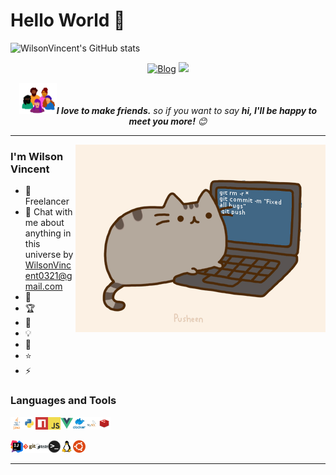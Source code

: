 # Hello World 👋

![WilsonVincent's GitHub stats](https://github-readme-stats.vercel.app/api?username=WilsonVincent&count_private=false&show_icons=true&theme=great-gatsby)

<p align="center">
	<a href="https://wilsonvincent.github.io"><img src="https://img.shields.io/badge/blog%20pageview-brightgreen" alt="Blog"></a>
	<a href="mailto:wilsonvincent0321@gmail.com"><img src="https://img.shields.io/badge/-wilsonvincent0321@gmail.com-c14438?style=flat-square&logo=Gmail&logoColor=white&link=mailto:wilsonvincent0321@gmail.com"></a>
</p>

<p align="center">
  <img src="README.assets/giphy.gif" width="60"><em><b>I love to make friends.</b> so if you want to say <b>hi, I'll be happy to meet you more!</b> 😊</em>
</p>


---
<img align="right" alt="GIF" src="README.assets/pusheencode.gif" />

### I'm Wilson Vincent

- 🔭 Freelancer
- 💬 Chat with me about anything in this universe by WilsonVincent0321@gmail.com
- 🙋 
- 🏆 
- 🤖️ 
- 💡 
- 🌱
- :star:
- ⚡ 

### Languages and Tools

<code><img height="20" src="https://raw.githubusercontent.com/github/explore/80688e429a7d4ef2fca1e82350fe8e3517d3494d/topics/java/java.png"></code><code><img height="20" src="https://raw.githubusercontent.com/github/explore/80688e429a7d4ef2fca1e82350fe8e3517d3494d/topics/python/python.png"></code><code><img height="20" src="https://raw.githubusercontent.com/github/explore/80688e429a7d4ef2fca1e82350fe8e3517d3494d/topics/npm/npm.png"></code><code><img height="20" src="https://raw.githubusercontent.com/github/explore/80688e429a7d4ef2fca1e82350fe8e3517d3494d/topics/javascript/javascript.png"></code><code><img height="20" src="https://raw.githubusercontent.com/github/explore/80688e429a7d4ef2fca1e82350fe8e3517d3494d/topics/vue/vue.png"></code><code><img height="20" src="https://raw.githubusercontent.com/github/explore/80688e429a7d4ef2fca1e82350fe8e3517d3494d/topics/docker/docker.png"></code><code><img height="20" src="https://raw.githubusercontent.com/github/explore/80688e429a7d4ef2fca1e82350fe8e3517d3494d/topics/mysql/mysql.png"></code><code><img height="20" src="https://raw.githubusercontent.com/github/explore/80688e429a7d4ef2fca1e82350fe8e3517d3494d/topics/redis/redis.png"></code>

<code><img height="20" src="README.assets/intellij-idea.png"></code><code><img height="20" src="https://raw.githubusercontent.com/github/explore/80688e429a7d4ef2fca1e82350fe8e3517d3494d/topics/git/git.png"></code><code><img height="20" src="https://raw.githubusercontent.com/github/explore/80688e429a7d4ef2fca1e82350fe8e3517d3494d/topics/bash/bash.png"></code><code><img height="20" src="https://raw.githubusercontent.com/github/explore/80688e429a7d4ef2fca1e82350fe8e3517d3494d/topics/terminal/terminal.png"></code><code><img height="20" src="https://raw.githubusercontent.com/github/explore/80688e429a7d4ef2fca1e82350fe8e3517d3494d/topics/linux/linux.png"></code><code><img height="20" src="https://raw.githubusercontent.com/github/explore/80688e429a7d4ef2fca1e82350fe8e3517d3494d/topics/ubuntu/ubuntu.png"></code>

---

